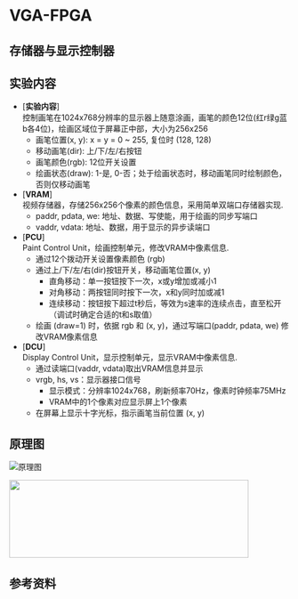 # VGA-FPGA

## 存储器与显示控制器 

## 实验内容

* [**实验内容**]  
    控制画笔在1024x768分辨率的显示器上随意涂画，画笔的颜色12位(红r绿g蓝b各4位)，绘画区域位于屏幕正中部，大小为256x256
    * 画笔位置(x, y): x = y = 0 ~ 255, 复位时 (128, 128)
    * 移动画笔(dir): 上/下/左/右按钮
    * 画笔颜色(rgb): 12位开关设置
    * 绘画状态(draw): 1-是, 0-否；处于绘画状态时，移动画笔同时绘制颜色，否则仅移动画笔
* [**VRAM**]  
    视频存储器，存储256x256个像素的颜色信息，采用简单双端口存储器实现.  
    * paddr, pdata, we: 地址、数据、写使能，用于绘画的同步写端口
    * vaddr, vdata: 地址、数据，用于显示的异步读端口 
* [**PCU**]  
    Paint Control Unit，绘画控制单元，修改VRAM中像素信息.
    * 通过12个拨动开关设置像素颜色 (rgb)
    * 通过上/下/左/右(dir)按钮开关，移动画笔位置(x, y)
        * 直角移动：单一按钮按下一次，x或y增加或减小1
        * 对角移动：两按钮同时按下一次，x和y同时加或减1
        * 连续移动：按钮按下超过t秒后，等效为s速率的连续点击，直至松开（调试时确定合适的t和s取值）
    * 绘画 (draw=1) 时，依据 rgb 和 (x, y)，通过写端口(paddr, pdata, we) 修改VRAM像素信息
* [**DCU**]  
    Display Control Unit，显示控制单元，显示VRAM中像素信息.
    * 通过读端口(vaddr, vdata)取出VRAM信息并显示
    * vrgb, hs, vs：显示器接口信号
        * 显示模式：分辨率1024x768，刷新频率70Hz，像素时钟频率75MHz
        * VRAM中的1个像素对应显示屏上1个像素
    * 在屏幕上显示十字光标，指示画笔当前位置 (x, y)

## 原理图
![原理图](https://github.com/fox6666/VGA-FPGA/blob/master/images/VGA.png "原理图")

<img width="430" height="140" src="https://github.com/fox6666/VGA-FPGA/blob/master/images/VGA.png" align=center />


## 参考资料
    




